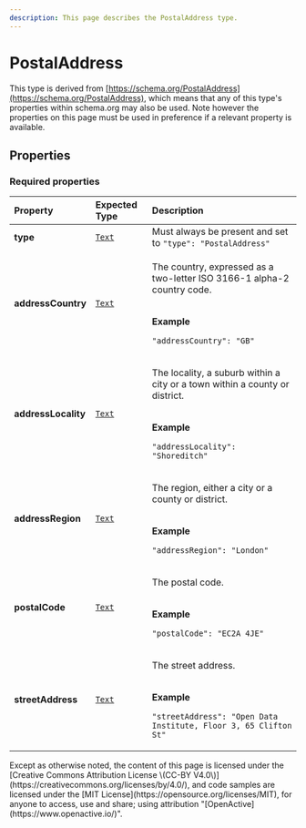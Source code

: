 ```yaml
---
description: This page describes the PostalAddress type.
---
```


# PostalAddress

This type is derived from [https://schema.org/PostalAddress](https://schema.org/PostalAddress), which means that any of this type's properties within schema.org may also be used. Note however the properties on this page must be used in preference if a relevant property is available.

## **Properties**

### **Required properties**

<table>
  <thead>
    <tr>
      <th style="text-align:left">Property</th>
      <th style="text-align:left">Expected Type</th>
      <th style="text-align:left">Description</th>
    </tr>
  </thead>
  <tbody>
    <tr>
      <td style="text-align:left"><b>type</b>
      </td>
      <td style="text-align:left"> <a href="https://schema.org/Text"><code>Text</code></a>
      </td>
      <td style="text-align:left">Must always be present and set to <code>&quot;type&quot;: &quot;PostalAddress&quot;</code>
      </td>
    </tr>
    <tr>
      <td style="text-align:left"><b>addressCountry</b>
      </td>
      <td style="text-align:left"> <a href="https://schema.org/Text"><code>Text</code></a>
      </td>
      <td style="text-align:left">
        <p>The country, expressed as a two-letter ISO 3166-1 alpha-2 country code.</p>
        <p>
          <br /><b>Example</b>
        </p>
        <p><code>&quot;addressCountry&quot;: &quot;GB&quot;</code>
        </p>
      </td>
    </tr>
    <tr>
      <td style="text-align:left"><b>addressLocality</b>
      </td>
      <td style="text-align:left"> <a href="https://schema.org/Text"><code>Text</code></a>
      </td>
      <td style="text-align:left">
        <p>The locality, a suburb within a city or a town within a county or district.</p>
        <p>
          <br /><b>Example</b>
        </p>
        <p><code>&quot;addressLocality&quot;: &quot;Shoreditch&quot;</code>
        </p>
      </td>
    </tr>
    <tr>
      <td style="text-align:left"><b>addressRegion</b>
      </td>
      <td style="text-align:left"> <a href="https://schema.org/Text"><code>Text</code></a>
      </td>
      <td style="text-align:left">
        <p>The region, either a city or a county or district.</p>
        <p>
          <br /><b>Example</b>
        </p>
        <p><code>&quot;addressRegion&quot;: &quot;London&quot;</code>
        </p>
      </td>
    </tr>
    <tr>
      <td style="text-align:left"><b>postalCode</b>
      </td>
      <td style="text-align:left"> <a href="https://schema.org/Text"><code>Text</code></a>
      </td>
      <td style="text-align:left">
        <p>The postal code.</p>
        <p>
          <br /><b>Example</b>
        </p>
        <p><code>&quot;postalCode&quot;: &quot;EC2A 4JE&quot;</code>
        </p>
      </td>
    </tr>
    <tr>
      <td style="text-align:left"><b>streetAddress</b>
      </td>
      <td style="text-align:left"> <a href="https://schema.org/Text"><code>Text</code></a>
      </td>
      <td style="text-align:left">
        <p>The street address.</p>
        <p>
          <br /><b>Example</b>
        </p>
        <p><code>&quot;streetAddress&quot;: &quot;Open Data Institute, Floor 3, 65 Clifton St&quot;</code>
        </p>
      </td>
    </tr>
  </tbody>
</table>Except as otherwise noted, the content of this page is licensed under the [Creative Commons Attribution License \(CC-BY V4.0\)](https://creativecommons.org/licenses/by/4.0/), and code samples are licensed under the [MIT License](https://opensource.org/licenses/MIT), for anyone to access, use and share; using attribution "[OpenActive](https://www.openactive.io/)".

